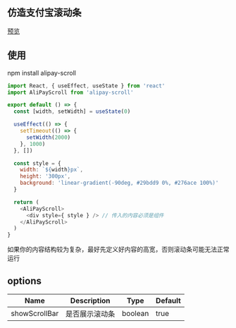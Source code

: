 ## 仿造支付宝滚动条
[预览](https://codesandbox.io/s/blue-lake-ssdx8?file=/src/App.js)

## 使用
npm install alipay-scroll

```javascript
import React, { useEffect, useState } from 'react'
import AliPayScroll from 'alipay-scroll'

export default () => {
  const [width, setWidth] = useState(0)

  useEffect(() => {
    setTimeout(() => {
      setWidth(2000)
    }, 1000)
  }, [])

  const style = {
    width: `${width}px`,
    height: '300px',
    background: 'linear-gradient(-90deg, #29bdd9 0%, #276ace 100%)'
  }

  return (
    <AliPayScroll>
      <div style={ style } /> // 传入的内容必须是组件
    </AliPayScroll>
  )
}
```

如果你的内容结构较为复杂，最好先定义好内容的高宽，否则滚动条可能无法正常运行

## options

| Name          | Description                      | Type    | Default |
| ------------- | -------------------------------- | ------- | ------- |
| showScrollBar | 是否展示滚动条                   | boolean | true    |
